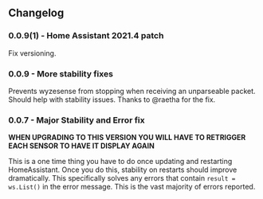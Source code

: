 ## Changelog
### 0.0.9(1) - Home Assistant 2021.4 patch
Fix versioning.

### 0.0.9 - More stability fixes
Prevents wyzesense from stopping when receiving an unparseable packet. Should help with stability issues.
Thanks to @raetha for the fix.

### 0.0.7 - Major Stability and Error fix
**WHEN UPGRADING TO THIS VERSION YOU WILL HAVE TO RETRIGGER EACH SENSOR TO HAVE IT DISPLAY AGAIN**

This is a one time thing you have to do once updating and restarting HomeAssistant. Once you do this, stability on restarts should improve dramatically. This specifically solves any errors that contain `result = ws.List()` in the error message. This is the vast majority of errors reported.
